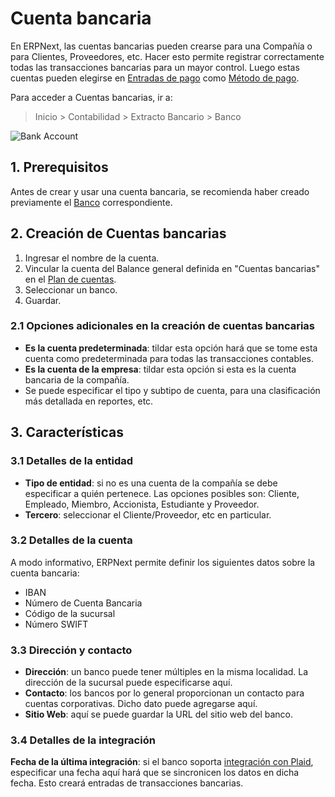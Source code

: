 <!-- add-breadcrumbs -->
# Cuenta bancaria

En ERPNext, las cuentas bancarias pueden crearse para una Compañía o para Clientes, Proveedores, etc. Hacer esto permite registrar correctamente todas las transacciones bancarias para un mayor control. Luego estas cuentas pueden elegirse en [Entradas de pago](/docs/user/manual/es/accounts/payment-entry) como [Método de pago](/docs/user/manual/es/accounts/mode-of-payment).

Para acceder a Cuentas bancarias, ir a:
> Inicio > Contabilidad > Extracto Bancario > Banco

![Bank Account](/docs/assets/img/accounts/bank-account.png)

## 1. Prerequisitos
Antes de crear y usar una cuenta bancaria, se recomienda haber creado previamente el [Banco](/docs/user/manual/es/accounts/bank) correspondiente.

## 2. Creación de Cuentas bancarias
1. Ingresar el nombre de la cuenta.
1. Vincular la cuenta del Balance general definida en "Cuentas bancarias" en el [Plan de cuentas](/docs/user/manual/es/accounts/chart-of-accounts).
1. Seleccionar un banco.
1. Guardar.

### 2.1 Opciones adicionales en la creación de cuentas bancarias

* **Es la cuenta predeterminada**: tildar esta opción hará que se tome esta cuenta como predeterminada para todas las transacciones contables.
* **Es la cuenta de la empresa**: tildar esta opción si esta es la cuenta bancaria de la compañía.
* Se puede especificar el tipo y subtipo de cuenta, para una clasificación más detallada en reportes, etc.

## 3. Características
### 3.1 Detalles de la entidad

* **Tipo de entidad**: si no es una cuenta de la compañía se debe especificar a quién pertenece. Las opciones posibles son: Cliente, Empleado, Miembro, Accionista, Estudiante y Proveedor. 
* **Tercero**: seleccionar el Cliente/Proveedor, etc en particular.

### 3.2 Detalles de la cuenta

A modo informativo, ERPNext permite definir los siguientes datos sobre la cuenta bancaria:

* IBAN
* Número de Cuenta Bancaria
* Código de la sucursal
* Número SWIFT 

### 3.3 Dirección y contacto

* **Dirección**: un banco puede tener múltiples en la misma localidad. La dirección de la sucursal puede especificarse aquí.
* **Contacto**: los bancos por lo general proporcionan un contacto para cuentas corporativas. Dicho dato puede agregarse aquí.
* **Sitio Web**: aquí se puede guardar la URL del sitio web del banco.

### 3.4 Detalles de la integración

**Fecha de la última integración**: si el banco soporta [integración con Plaid](/docs/user/manual/en/erpnext_integration/plaid_integration), especificar una fecha aquí hará que se sincronicen los datos en dicha fecha. Esto creará entradas de transacciones bancarias.
